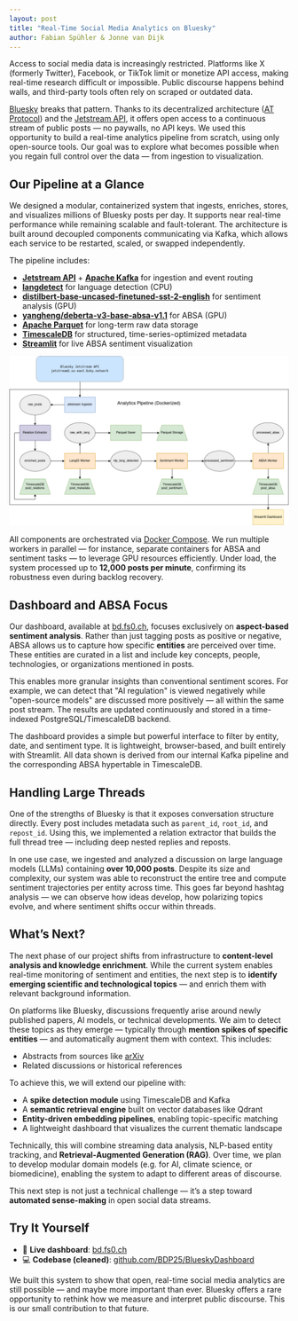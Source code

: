 ```yaml
---
layout: post
title: "Real-Time Social Media Analytics on Bluesky"
author: Fabian Spühler & Jonne van Dijk
---
```


Access to social media data is increasingly restricted. Platforms like X (formerly Twitter), Facebook, or TikTok limit or monetize API access, making real-time research difficult or impossible. Public discourse happens behind walls, and third-party tools often rely on scraped or outdated data.

[Bluesky](https://blueskyweb.xyz/) breaks that pattern. Thanks to its decentralized architecture ([AT Protocol](https://atproto.com/)) and the [Jetstream API](https://github.com/bluesky-social/atproto/tree/main/packages/api), it offers open access to a continuous stream of public posts — no paywalls, no API keys. We used this opportunity to build a real-time analytics pipeline from scratch, using only open-source tools. Our goal was to explore what becomes possible when you regain full control over the data — from ingestion to visualization.

## Our Pipeline at a Glance

We designed a modular, containerized system that ingests, enriches, stores, and visualizes millions of Bluesky posts per day. It supports near real-time performance while remaining scalable and fault-tolerant. The architecture is built around decoupled components communicating via Kafka, which allows each service to be restarted, scaled, or swapped independently.

The pipeline includes:

- [**Jetstream API**](https://github.com/bluesky-social/atproto/tree/main/packages/api) + [**Apache Kafka**](https://kafka.apache.org/) for ingestion and event routing  
- [**langdetect**](https://pypi.org/project/langdetect/) for language detection (CPU)  
- [**distilbert-base-uncased-finetuned-sst-2-english**](https://huggingface.co/distilbert-base-uncased-finetuned-sst-2-english) for sentiment analysis (GPU)  
- [**yangheng/deberta-v3-base-absa-v1.1**](https://huggingface.co/yangheng/deberta-v3-base-absa-v1.1) for ABSA (GPU)  
- [**Apache Parquet**](https://parquet.apache.org/) for long-term raw data storage  
- [**TimescaleDB**](https://www.timescale.com/) for structured, time-series-optimized metadata  
- [**Streamlit**](https://streamlit.io/) for live ABSA sentiment visualization

![Architecture](../assets/img/2025-05-31-group9-architecture.png)

All components are orchestrated via [Docker Compose](https://docs.docker.com/compose/). We run multiple workers in parallel — for instance, separate containers for ABSA and sentiment tasks — to leverage GPU resources efficiently. Under load, the system processed up to **12,000 posts per minute**, confirming its robustness even during backlog recovery.

## Dashboard and ABSA Focus

Our dashboard, available at [bd.fs0.ch](https://bd.fs0.ch), focuses exclusively on **aspect-based sentiment analysis**. Rather than just tagging posts as positive or negative, ABSA allows us to capture how specific **entities** are perceived over time. These entities are curated in a list and include key concepts, people, technologies, or organizations mentioned in posts.

This enables more granular insights than conventional sentiment scores. For example, we can detect that "AI regulation" is viewed negatively while "open-source models" are discussed more positively — all within the same post stream. The results are updated continuously and stored in a time-indexed PostgreSQL/TimescaleDB backend.

The dashboard provides a simple but powerful interface to filter by entity, date, and sentiment type. It is lightweight, browser-based, and built entirely with Streamlit. All data shown is derived from our internal Kafka pipeline and the corresponding ABSA hypertable in TimescaleDB.

## Handling Large Threads

One of the strengths of Bluesky is that it exposes conversation structure directly. Every post includes metadata such as `parent_id`, `root_id`, and `repost_id`. Using this, we implemented a relation extractor that builds the full thread tree — including deep nested replies and reposts.

In one use case, we ingested and analyzed a discussion on large language models (LLMs) containing **over 10,000 posts**. Despite its size and complexity, our system was able to reconstruct the entire tree and compute sentiment trajectories per entity across time. This goes far beyond hashtag analysis — we can observe how ideas develop, how polarizing topics evolve, and where sentiment shifts occur within threads.

## What’s Next?

The next phase of our project shifts from infrastructure to **content-level analysis and knowledge enrichment**. While the current system enables real-time monitoring of sentiment and entities, the next step is to **identify emerging scientific and technological topics** — and enrich them with relevant background information.

On platforms like Bluesky, discussions frequently arise around newly published papers, AI models, or technical developments. We aim to detect these topics as they emerge — typically through **mention spikes of specific entities** — and automatically augment them with context. This includes:

- Abstracts from sources like [arXiv](https://arxiv.org/)  
- Related discussions or historical references

To achieve this, we will extend our pipeline with:

- A **spike detection module** using TimescaleDB and Kafka  
- A **semantic retrieval engine** built on vector databases like Qdrant  
- **Entity-driven embedding pipelines**, enabling topic-specific matching  
- A lightweight dashboard that visualizes the current thematic landscape

Technically, this will combine streaming data analysis, NLP-based entity tracking, and **Retrieval-Augmented Generation (RAG)**. Over time, we plan to develop modular domain models (e.g. for AI, climate science, or biomedicine), enabling the system to adapt to different areas of discourse.

This next step is not just a technical challenge — it’s a step toward **automated sense-making** in open social data streams.


## Try It Yourself

- 🔎 **Live dashboard**: [bd.fs0.ch](https://bd.fs0.ch)  
- 💻 **Codebase (cleaned)**: [github.com/BDP25/BlueskyDashboard](https://github.com/BDP25/BlueskyDashboard)

We built this system to show that open, real-time social media analytics are still possible — and maybe more important than ever. Bluesky offers a rare opportunity to rethink how we measure and interpret public discourse. This is our small contribution to that future.
